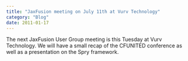 ```yaml
---
title: "JaxFusion meeting on July 11th at Vurv Technology"
category: "Blog"
date: 2011-01-17
---
```



The next JaxFusion User Group meeting is this Tuesday at Vurv Technology. We will have a small recap of the CFUNITED conference as well as a presentation on the Spry framework.